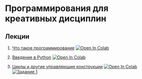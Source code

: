 # Программирования для креативных дисциплин

## Лекции

1. [Что такое программирование](https://youtu.be/6DfZQE_Un4U) [![Open In Colab](https://colab.research.google.com/assets/colab-badge.svg)](https://githubtocolab.com/shwars/programming-for-creatives/blob/main/1-IntroProgramming/DemoColab.ipynb)

2. [Введение в Python](https://www.youtube.com/watch?v=Jv14edOeMbE) [![Open In Colab](https://colab.research.google.com/assets/colab-badge.svg)](https://githubtocolab.com/shwars/programming-for-creatives/blob/main/2-IntroPython/IntroPython.ipynb)


3. [Циклы и другие управляющие конструкции](https://youtu.be/FshI8wwcf9Q) [![Open In Colab](https://colab.research.google.com/assets/colab-badge.svg)](https://githubtocolab.com/shwars/programming-for-creatives/blob/main/3-LoopsConds/LoopsConds.ipynb) [![Задание 1](https://img.shields.io/badge/задание-1-blue)](https://githubtocolab.com/shwars/programming-for-creatives/blob/main/3-LoopsConds/Assignment_1.ipynb)



